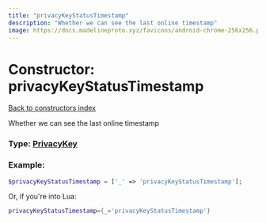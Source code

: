 ```yaml
---
title: "privacyKeyStatusTimestamp"
description: "Whether we can see the last online timestamp"
image: https://docs.madelineproto.xyz/favicons/android-chrome-256x256.png
---
```

# Constructor: privacyKeyStatusTimestamp  
[Back to constructors index](index.md)



Whether we can see the last online timestamp




### Type: [PrivacyKey](../types/PrivacyKey.md)


### Example:

```php
$privacyKeyStatusTimestamp = ['_' => 'privacyKeyStatusTimestamp'];
```  


Or, if you're into Lua:

```lua
privacyKeyStatusTimestamp={_='privacyKeyStatusTimestamp'}

```


